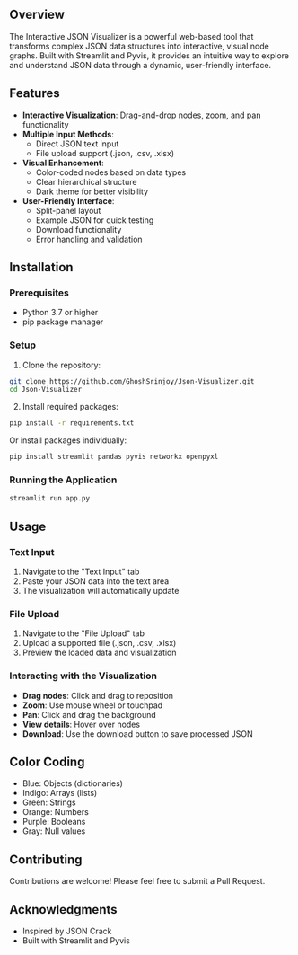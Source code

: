 ## Overview
The Interactive JSON Visualizer is a powerful web-based tool that transforms complex JSON data structures into interactive, visual node graphs. Built with Streamlit and Pyvis, it provides an intuitive way to explore and understand JSON data through a dynamic, user-friendly interface.

## Features
- **Interactive Visualization**: Drag-and-drop nodes, zoom, and pan functionality
- **Multiple Input Methods**: 
  - Direct JSON text input
  - File upload support (.json, .csv, .xlsx)
- **Visual Enhancement**:
  - Color-coded nodes based on data types
  - Clear hierarchical structure
  - Dark theme for better visibility
- **User-Friendly Interface**:
  - Split-panel layout
  - Example JSON for quick testing
  - Download functionality
  - Error handling and validation

## Installation

### Prerequisites
- Python 3.7 or higher
- pip package manager

### Setup
1. Clone the repository:
```bash
git clone https://github.com/GhoshSrinjoy/Json-Visualizer.git
cd Json-Visualizer
```

2. Install required packages:
```bash
pip install -r requirements.txt
```

Or install packages individually:
```bash
pip install streamlit pandas pyvis networkx openpyxl
```

### Running the Application
```bash
streamlit run app.py
```

## Usage

### Text Input
1. Navigate to the "Text Input" tab
2. Paste your JSON data into the text area
3. The visualization will automatically update

### File Upload
1. Navigate to the "File Upload" tab
2. Upload a supported file (.json, .csv, .xlsx)
3. Preview the loaded data and visualization

### Interacting with the Visualization
- **Drag nodes**: Click and drag to reposition
- **Zoom**: Use mouse wheel or touchpad
- **Pan**: Click and drag the background
- **View details**: Hover over nodes
- **Download**: Use the download button to save processed JSON

## Color Coding
- Blue: Objects (dictionaries)
- Indigo: Arrays (lists)
- Green: Strings
- Orange: Numbers
- Purple: Booleans
- Gray: Null values

## Contributing
Contributions are welcome! Please feel free to submit a Pull Request.

## Acknowledgments
- Inspired by JSON Crack
- Built with Streamlit and Pyvis

